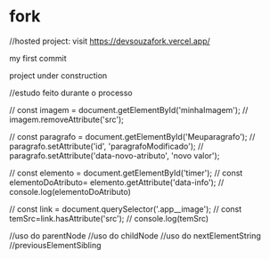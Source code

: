# fork

//hosted project: visit https://devsouzafork.vercel.app/

my first commit

project under construction

//estudo feito durante o processo

// const imagem = document.getElementById('minhaImagem');
// imagem.removeAttribute('src');

// const paragrafo = document.getElementById('Meuparagrafo');
// paragrafo.setAttribute('id', 'paragrafoModificado');
// paragrafo.setAttribute('data-novo-atributo', 'novo valor');

// const elemento = document.getElementById('timer');
// const elementoDoAtributo= elemento.getAttribute('data-info');
// console.log(elementoDoAtributo) 

// const link = document.querySelector('.app__image');
// const temSrc=link.hasAttribute('src');
// console.log(temSrc)

//uso do parentNode
//uso do childNode
//uso do nextElementString
//previousElementSibling






